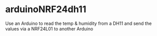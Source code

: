 # arduinoNRF24dh11
Use an Arduino to read the temp &amp; humidity from a DH11 and send the values via a NRF24L01 to another Arduino
